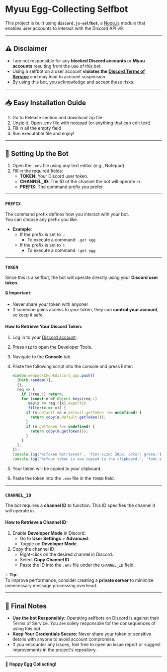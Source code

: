 # Myuu Egg-Collecting Selfbot

This project is built using **`discord.js-selfbot`**, a [Node.js](https://nodejs.org/) module that enables user accounts to interact with the Discord API v9.

---

## ⚠️ Disclaimer

- I am not responsible for any **blocked Discord accounts** or **Myuu accounts** resulting from the use of this bot.
- Using a selfbot on a user account **violates the [Discord Terms of Service](https://discord.com/terms)** and may lead to account suspension.
- By using this bot, you acknowledge and accept these risks.

---
## 📥 Easy Installation Guide

1. Go to Release section and download zip file
2. Unzip it. Open .env file with notepad (or anything that can edit text)
3. Fill in all the empty field
4. Run executable file and enjoy!
---

## 🚀 Setting Up the Bot

1. Open the `.env` file using any text editor (e.g., Notepad).
2. Fill in the required fields:
   - **TOKEN**: Your Discord user token.
   - **CHANNEL_ID**: The ID of the channel the bot will operate in.
   - **PREFIX**: The command prefix you prefer.

---

### `PREFIX`

The command prefix defines how you interact with your bot.  
You can choose any prefix you like.

- **Example**:
  - If the prefix is set to `.`:
    - To execute a command: `.get egg`
  - If the prefix is set to `!`:
    - To execute a command: `!get egg`

---

### `TOKEN`

Since this is a selfbot, the bot will operate directly using your **Discord user token**.

🔒 **Important**:

- Never share your token with anyone!
- If someone gains access to your token, they can **control your account**, so keep it safe.

#### How to Retrieve Your Discord Token:

1. Log in to your [Discord account](https://discord.com/).
2. Press **`F12`** to open the Developer Tools.
3. Navigate to the **Console** tab.
4. Paste the following script into the console and press Enter:

   ```javascript
   window.webpackChunkdiscord_app.push([
     [Math.random()],
     {},
     req => {
       if (!req.c) return;
       for (const m of Object.keys(req.c)
         .map(x => req.c[x].exports)
         .filter(x => x)) {
         if (m.default && m.default.getToken !== undefined) {
           return copy(m.default.getToken());
         }
         if (m.getToken !== undefined) {
           return copy(m.getToken());
         }
       }
     },
   ]);
   console.log('%cToken Retrieved!', 'font-size: 20px; color: green;');
   console.log('%cYour token is now copied to the clipboard.', 'font-size: 14px;');
   ```

5. Your token will be copied to your clipboard.
6. Paste the token into the `.env` file in the `TOKEN` field.

---

### `CHANNEL_ID`

The bot requires a **channel ID** to function. This ID specifies the channel it will operate in.

#### How to Retrieve a Channel ID:

1. Enable **Developer Mode** in Discord:
   - Go to **User Settings** > **Advanced**.
   - Toggle on **Developer Mode**.
2. Copy the channel ID:
   - Right-click on the desired channel in Discord.
   - Select **Copy Channel ID**.
   - Paste the ID into the `.env` file under the `CHANNEL_ID` field.

💡 **Tip**:  
To improve performance, consider creating a **private server** to minimize unnecessary message processing overhead.

---

## 📜 Final Notes

- **Use the bot Responsibly:** Operating selfbots on Discord is against their Terms of Service. You are solely responsible for the consequences of using this bot.
- **Keep Your Credentials Secure:** Never share your token or sensitive details with anyone to avoid account compromise.
- If you encounter any issues, feel free to open an issue report or suggest improvements in the project's repository.

---

🥚 **Happy Egg Collecting!**
